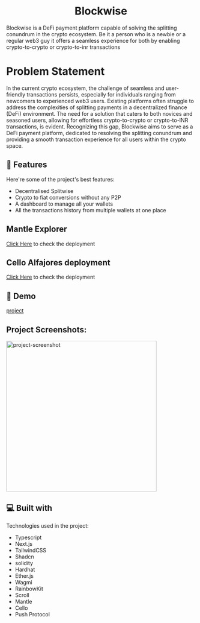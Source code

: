 <h1 align="center" id="title">Blockwise</h1>

<p id="description">Blockwise is a DeFi payment platform capable of solving the splitting conundrum in the crypto ecosystem. Be it a person who is a newbie or a regular web3 guy it offers a seamless experience for both by enabling crypto-to-crypto or crypto-to-inr transactions</p>

<h1 >Problem Statement</h1>

<p id="description">
In the current crypto ecosystem, the challenge of seamless and user-friendly transactions persists, especially for individuals ranging from newcomers to experienced web3 users. Existing platforms often struggle to address the complexities of splitting payments in a decentralized finance (DeFi) environment. The need for a solution that caters to both novices and seasoned users, allowing for effortless crypto-to-crypto or crypto-to-INR transactions, is evident. Recognizing this gap, Blockwise aims to serve as a DeFi payment platform, dedicated to resolving the splitting conundrum and providing a smooth transaction experience for all users within the crypto space.</p>

<h2>🧐 Features</h2>

Here're some of the project's best features:

*   Decentralised Splitwise
*   Crypto to fiat conversions without any P2P
*   A dashboard to manage all your wallets
*   All the transactions history from multiple wallets at one place

  <h2>Mantle Explorer</h2>
   <p><a href="https://explorer.testnet.mantle.xyz/address/0xf3Ca255e5b8d726c5a8A38689e4C44b1Bb372c5B#code">Click Here</a> to check the deployment</p>

   <h2>Cello Alfajores deployment</h2>
   <p><a href="https://alfajores.celoscan.io/address/0x6a35ca1be214e90529a544ec50c275e27816cebe">Click Here</a> to check the deployment</p>
  


<h2>🚀 Demo</h2>

[project](project)

<h2>Project Screenshots:</h2>

<img src="" alt="project-screenshot" width="400" height="400/">
  
<h2>💻 Built with</h2>

Technologies used in the project:

*   Typescript
*   Next.js
*   TailwindCSS
*   Shadcn
*   solidity
*   Hardhat
*   Ether.js
*   Wagmi
*   RainbowKit
*   Scroll
*   Mantle
*   Cello
*   Push Protocol
